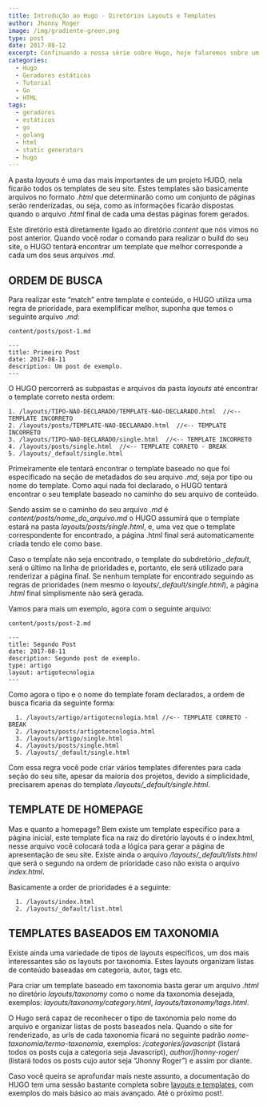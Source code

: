 ```yaml
---
title: Introdução ao Hugo - Diretórios Layouts e Templates
author: Jhonny Roger
image: /img/gradiente-green.png
type: post
date: 2017-08-12
excerpt: Confinuando a nossa série sobre Hugo, hoje falaremos sobre um das partes mais importantes do projeto, o diretório layouts e algumas regras sobre templates.
categories:
  - Hugo
  - Geradores estáticos
  - Tutorial
  - Go
  - HTML
tags:
  - geradores
  - estáticos
  - go
  - golang
  - html
  - static generators
  - hugo
---
```


A pasta *layouts* é uma das mais importantes de um projeto HUGO, nela ficarão todos os templates de seu site. Estes templates são basicamente arquivos no formato *.html* que determinarão como um conjunto de páginas serão renderizadas, ou seja, como as informações ficarão dispostas quando o arquivo *.html* final de cada uma destas páginas forem gerados. 

Este diretório está diretamente ligado ao diretório *content* que nós vimos no post anterior. Quando você rodar o comando para realizar o build do seu site, o HUGO tentará encontrar um template que melhor corresponde a cada um dos seus arquivos *.md*.  

ORDEM DE BUSCA
--------------

Para realizar este “match” entre template e conteúdo, o HUGO utiliza uma regra de prioridade, para exemplificar melhor, suponha que temos o seguinte arquivo *.md*: 
 
    content/posts/post-1.md

    ---
    title: Primeiro Post
    date: 2017-08-11
    description: Um post de exemplo.
    ---
      

O HUGO percorrerá as subpastas e arquivos da pasta *layouts* até encontrar o template correto nesta ordem:

    1. /layouts/TIPO-NAO-DECLARADO/TEMPLATE-NAO-DECLARADO.html  //<-- TEMPLATE INCORRETO
    2. /layouts/posts/TEMPLATE-NAO-DECLARADO.html  //<-- TEMPLATE INCORRETO 
    3. /layouts/TIPO-NAO-DECLARADO/single.html  //<-- TEMPLATE INCORRETO
    4. /layouts/posts/single.html  //<-- TEMPLATE CORRETO - BREAK
    5. /layouts/_default/single.html

Primeiramente ele tentará encontrar o template baseado no que foi especificado na seção de metadados do seu arquivo *.md*, seja por tipo ou nome do template. Como aqui nada foi declarado, o HUGO tentará encontrar o seu template baseado no caminho do seu arquivo de conteúdo.

Sendo assim se o caminho do seu arquivo *.md* é *content/posts/nome_do_arquivo.md* o HUGO assumirá que o template estará na pasta *layouts/posts/single.html*, e, uma vez que o template correspondente for encontrado, a página .html final será automaticamente criada tendo ele como base. 

Caso o tempĺate não seja encontrado, o template do subdretório *_default*, será o último na linha de prioridades e, portanto, ele será utilizado para renderizar a página final. Se nenhum template for encontrado seguindo as regras de prioridades (nem mesmo o *layouts/_default/single.html*), a página *.html* final simplismente não será gerada. 

Vamos para mais um exemplo, agora com o seguinte arquivo: 

    content/posts/post-2.md

    ---
    title: Segundo Post
    date: 2017-08-11
    description: Segundo post de exemplo.
    type: artigo
    layout: artigotecnologia
    ---

Como agora o tipo e o nome do template foram declarados, a ordem de busca ficaria da seguinte forma:

      1. /layouts/artigo/artigotecnologia.html //<-- TEMPLATE CORRETO - BREAK
      2. /layouts/posts/artigotecnologia.html 
      3. /layouts/artigo/single.html
      4. /layouts/posts/single.html
      5. /layouts/_default/single.html

Com essa regra você pode criar vários templates diferentes para cada seção do seu site, apesar da maioria dos projetos, devido a simplicidade, precisarem apenas do template */layouts/_default/single.html*. 

TEMPLATE DE HOMEPAGE
--------------------

Mas e quanto a homepage? Bem existe um template especifico para a página inicial, este template fica na raiz do diretório layouts é o index.html, nesse arquivo você colocará toda a lógica para gerar a página de apresentação de seu site. Existe ainda o arquivo */layouts/_default/lists.html* que será o segundo na ordem de prioridade caso não exista o arquivo *index.html*.

Basicamente a order de prioridades é a seguinte:

      1. /layouts/index.html
      2. /layouts/_default/list.html

TEMPLATES BASEADOS EM TAXONOMIA
--------------------------------

Existe ainda uma variedade de tipos de layouts específicos, um dos mais interessantes são os layouts por taxonomia. Estes layouts organizam listas de conteúdo baseadas em categoria, autor, tags etc.  

Para criar um template baseado em taxonomia basta gerar um arquivo *.html* no diretório *layouts/taxonomy* como o nome da taxonomia desejada, exemplos: *layouts/taxonomy/category.html*, *layouts/taxonomy/tags.html*.  

O Hugo será capaz de reconhecer o tipo de taxonomia pelo nome do arquivo e organizar listas de posts baseados nela. Quando o site for renderizado, as urls de cada taxonomia ficará no seguinte padrão *nome-taxonomia/termo-taxonomia*, exemplos: */categories/javascript* (listará todos os posts cuja a categoria seja Javascript), *author/jhonny-roger/* (listará todos os posts cujo autor seja “Jhonny Roger”) e assim por diante. 

Caso você queira se aprofundar mais neste assunto, a documentação do HUGO tem uma sessão bastante completa sobre [layouts e templates](https://gohugo.io/templates/.), com exemplos do mais básico ao mais avançado. Até o próximo post!. 